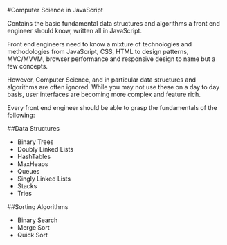 #Computer Science in JavaScript

Contains the basic fundamental data structures and algorithms a front end engineer should know, written all in JavaScript.

Front end engineers need to know a mixture of technologies and methodologies from JavaScript, CSS, HTML to design patterns, MVC/MVVM, browser performance and responsive design to name but a few concepts.

However, Computer Science, and in particular data structures and algorithms are often ignored. While you may not use these on a day to day basis, user interfaces are becoming more complex and feature rich. 

Every front end engineer should be able to grasp the fundamentals of the following:

##Data Structures

* Binary Trees
* Doubly Linked Lists
* HashTables
* MaxHeaps
* Queues
* Singly Linked Lists
* Stacks
* Tries

##Sorting Algorithms

* Binary Search
* Merge Sort
* Quick Sort
